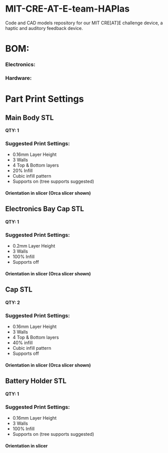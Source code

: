 # MIT-CRE-AT-E-team-HAPlas
Code and CAD models repository for our MIT CRE[AT]E challenge device, a haptic and auditory feedback device.

# BOM:
### Electronics:

### Hardware:

# Part Print Settings
## Main Body STL
#### QTY: 1



### Suggested Print Settings:
  - 0.16mm Layer Height
  - 3 Walls
  - 4 Top & Bottom layers
  - 20% Infill
  - Cubic infill pattern
  - Supports on (tree supports suggested)

#### Orientation in slicer (Orca slicer shown)


## Electronics Bay Cap STL
#### QTY: 1


### Suggested Print Settings:
  - 0.2mm Layer Height
  - 3 Walls
  - 100% Infill
  - Supports off

#### Orientation in slicer (Orca slicer shown)


## Cap STL
#### QTY: 2


### Suggested Print Settings:
  - 0.16mm Layer Height
  - 3 Walls
  - 4 Top & Bottom layers
  - 40% infill
  - Cubic infill pattern
  - Supports off

#### Orientation in slicer (Orca slicer shown)


## Battery Holder STL
#### QTY: 1


### Suggested Print Settings:
  - 0.16mm Layer Height
  - 3 Walls
  - 100% Infill
  - Supports on (tree supports suggested)

#### Orientation in slicer
